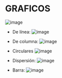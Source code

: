 # GRAFICOS

![image](https://user-images.githubusercontent.com/79501343/110198993-4070f880-7e24-11eb-9d62-30dac8fedcf3.png)


- De línea:
![image](https://user-images.githubusercontent.com/79501343/110199006-48c93380-7e24-11eb-9ece-70a1bb719757.png)

- De columna:
![image](https://user-images.githubusercontent.com/79501343/110199046-6c8c7980-7e24-11eb-842a-2eb066f36c57.png)

- Circulares
![image](https://user-images.githubusercontent.com/79501343/110199061-7ca45900-7e24-11eb-9cec-303dac24bdf3.png)

- Dispersión:
![image](https://user-images.githubusercontent.com/79501343/110199082-8d54cf00-7e24-11eb-9bc7-099015541d34.png)

- Barra:
![image](https://user-images.githubusercontent.com/79501343/110199092-9ba2eb00-7e24-11eb-9123-ffcbec4a6b24.png)





